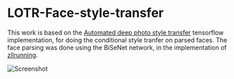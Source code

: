 # LOTR-Face-style-transfer
This work is based on the [Automated deep photo style transfer](https://github.com/Spenhouet/automated-deep-photo-style-transfer) tensorflow implementation, for doing the conditional style tranfer on parsed faces.
The face parsing was done using the BiSeNet network, in the implementation of [zllrunning](https://github.com/zllrunning/face-parsing.PyTorch).

![Screenshot](us.jpg)
